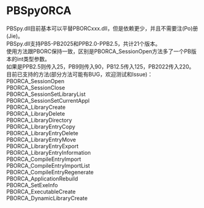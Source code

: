# PBSpyORCA
 PBSpy.dll目前基本可以平替PBORCxxx.dll，但是依赖更少，并且不需要注(Po)册(Jie)。  
 PBSpy.dll支持PB5-PB2025和PPB2.0-PPB2.5，共计21个版本。  
 使用方法跟PBORC保持一致，区别是PBORCA_SessionOpen方法多了一个PB版本的int类型参数。  
 如果是PPB2.5则传入25，PB9则传入90，PB12.5传入125，PB2022传入220。  
 目前已支持的方法(部分方法可能有BUG，欢迎测试和Issue)：  
 PBORCA_SessionOpen  
 PBORCA_SessionClose  
 PBORCA_SessionSetLibraryList  
 PBORCA_SessionSetCurrentAppl  
 PBORCA_LibraryCreate  
 PBORCA_LibraryDelete  
 PBORCA_LibraryDirectory  
 PBORCA_LibraryEntryCopy  
 PBORCA_LibraryEntryDelete  
 PBORCA_LibraryEntryMove  
 PBORCA_LibraryEntryExport  
 PBORCA_LibraryEntryInformation  
 PBORCA_CompileEntryImport  
 PBORCA_CompileEntryImportList  
 PBORCA_CompileEntryRegenerate  
 PBORCA_ApplicationRebuild  
 PBORCA_SetExeInfo  
 PBORCA_ExecutableCreate  
 PBORCA_DynamicLibraryCreate  
